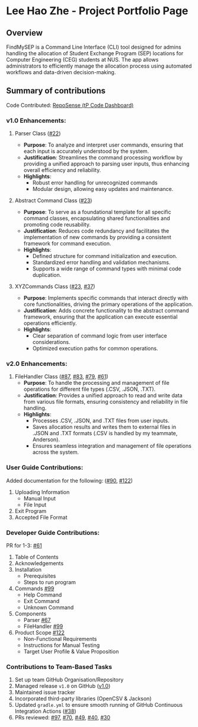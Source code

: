 # Lee Hao Zhe - Project Portfolio Page

## Overview
FindMySEP is a Command Line Interface (CLI) tool designed for admins handling the allocation of Student Exchange
Program (SEP) locations for Computer Engineering (CEG) students at NUS. The app allows administrators to efficiently
manage the allocation process using automated workflows and data-driven decision-making.


## Summary of contributions
Code Contributed: [RepoSense (tP Code Dashboard)](https://nus-cs2113-ay2425s1.github.io/tp-dashboard/?search=ehz0ah&sort=groupTitle&sortWithin=title&timeframe=commit&mergegroup=&groupSelect=groupByRepos&breakdown=true&checkedFileTypes=docs~functional-code~test-code~other&since=2024-09-20&tabOpen=true&tabType=authorship&tabAuthor=ehz0ah&tabRepo=AY2425S1-CS2113-W12-2%2Ftp%5Bmaster%5D&authorshipIsMergeGroup=false&authorshipFileTypes=docs~functional-code~test-code~other&authorshipIsBinaryFileTypeChecked=false&authorshipIsIgnoredFilesChecked=false)

### v1.0 Enhancements: 

1. Parser Class ([#22](https://github.com/AY2425S1-CS2113-W12-2/tp/pull/22))
   - **Purpose**: To analyze and interpret user commands, ensuring that each input is accurately understood by the system.
   - **Justification**: Streamlines the command processing workflow by providing a unified approach to parsing user inputs, thus enhancing overall efficiency and reliability.
   - **Highlights**: 
     - Robust error handling for unrecognized commands
     - Modular design, allowing easy updates and maintenance.

2. Abstract Command Class ([#23](https://github.com/AY2425S1-CS2113-W12-2/tp/pull/23))
   - **Purpose**: To serve as a foundational template for all specific command classes, encapsulating shared functionalities and promoting code reusability.
   - **Justification**: Reduces code redundancy and facilitates the implementation of new commands by providing a consistent framework for command execution.
   - **Highlights**: 
     - Defined structure for command initialization and execution. 
     - Standardized error handling and validation mechanisms. 
     - Supports a wide range of command types with minimal code duplication.

3. XYZCommands Class ([#23](https://github.com/AY2425S1-CS2113-W12-2/tp/pull/23), [#37](https://github.com/AY2425S1-CS2113-W12-2/tp/pull/37))
   - **Purpose**: Implements specific commands that interact directly with core functionalities, driving the primary operations of the application.
   - **Justification**: Adds concrete functionality to the abstract command framework, ensuring that the application can execute essential operations efficiently.
   - **Highlights**: 
     - Clear separation of command logic from user interface considerations. 
     - Optimized execution paths for common operations.

### v2.0 Enhancements:

1. FileHandler Class ([#87](https://github.com/AY2425S1-CS2113-W12-2/tp/pull/87), [#83](https://github.com/AY2425S1-CS2113-W12-2/tp/pull/83), [#79](https://github.com/AY2425S1-CS2113-W12-2/tp/pull/79), [#61](https://github.com/AY2425S1-CS2113-W12-2/tp/pull/61))
   - **Purpose**: To handle the processing and management of file operations for different file types (.CSV, .JSON, .TXT).
   - **Justification**: Provides a unified approach to read and write data from various file formats, ensuring consistency and reliability in file handling.
   - **Highlights**: 
     - Processes .CSV, .JSON, and .TXT files from user inputs.
     - Saves allocation results and writes them to external files in .JSON and .TXT formats (.CSV is handled by my teammate, Anderson). 
     - Ensures seamless integration and management of file operations across the system.


### User Guide Contributions:

Added documentation for the following: ([#90](https://github.com/AY2425S1-CS2113-W12-2/tp/pull/90), [#122](https://github.com/AY2425S1-CS2113-W12-2/tp/pull/122))
1. Uploading Information
   - Manual Input
   - File Input
2. Exit Program
3. Accepted File Format

### Developer Guide Contributions:

PR for 1-3: [#61](https://github.com/AY2425S1-CS2113-W12-2/tp/pull/61)

1. Table of Contents
2. Acknowledgements
3. Installation 
   - Prerequisites
   - Steps to run program
4. Commands [#99](https://github.com/AY2425S1-CS2113-W12-2/tp/pull/99)
   - Help Command
   - Exit Command
   - Unknown Command
5. Components
   - Parser [#67](https://github.com/AY2425S1-CS2113-W12-2/tp/pull/67)
   - FileHandler [#99](https://github.com/AY2425S1-CS2113-W12-2/tp/pull/99)
6. Product Scope [#122](https://github.com/AY2425S1-CS2113-W12-2/tp/pull/122)
   - Non-Functional Requirements
   - Instructions for Manual Testing
   - Target User Profile & Value Proposition

### Contributions to Team-Based Tasks
1. Set up team GitHub Organisation/Repository
2. Managed release `v1.0` on GitHub ([v1.0](https://github.com/AY2425S1-CS2113-W12-2/tp/releases/tag/v1.0))
3. Maintained issue tracker
4. Incorporated third-party libraries (OpenCSV & Jackson)
5. Updated `gradle.yml` to ensure smooth running of GitHub Continuous Integration Actions ([#38](https://github.com/AY2425S1-CS2113-W12-2/tp/pull/38))
6. PRs reviewed: [#97](https://github.com/AY2425S1-CS2113-W12-2/tp/pull/97), [#70](https://github.com/AY2425S1-CS2113-W12-2/tp/pull/70), [#49](https://github.com/AY2425S1-CS2113-W12-2/tp/pull/49), [#40](https://github.com/AY2425S1-CS2113-W12-2/tp/pull/40), [#30](https://github.com/AY2425S1-CS2113-W12-2/tp/pull/30)
